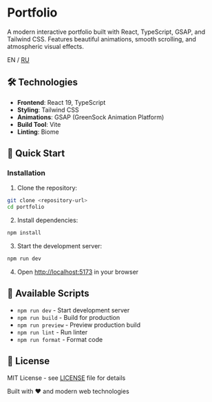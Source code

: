 # Portfolio

A modern interactive portfolio built with React, TypeScript, GSAP, and Tailwind CSS. Features beautiful animations, smooth scrolling, and atmospheric visual effects.

EN / [RU](README.ru.md)

## 🛠 Technologies

- **Frontend**: React 19, TypeScript
- **Styling**: Tailwind CSS
- **Animations**: GSAP (GreenSock Animation Platform)
- **Build Tool**: Vite
- **Linting**: Biome

## 🚀 Quick Start

### Installation

1. Clone the repository:
```bash
git clone <repository-url>
cd portfolio
```

2. Install dependencies:
```bash
npm install
```

3. Start the development server:
```bash
npm run dev
```

4. Open [http://localhost:5173](http://localhost:5173) in your browser

## 📜 Available Scripts

- `npm run dev` - Start development server
- `npm run build` - Build for production
- `npm run preview` - Preview production build
- `npm run lint` - Run linter
- `npm run format` - Format code

## 📄 License

MIT License - see [LICENSE](LICENSE) file for details

Built with ❤️ and modern web technologies